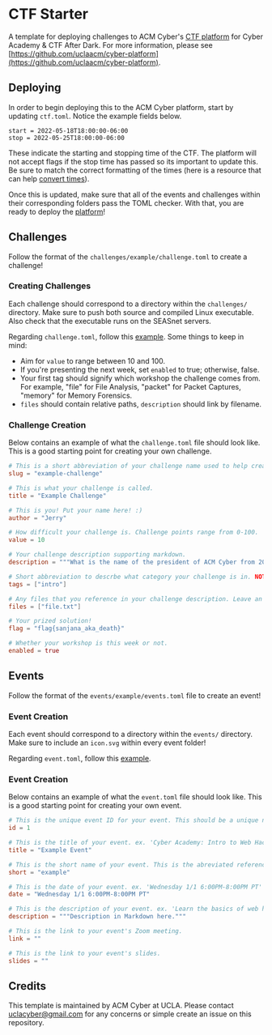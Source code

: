 # CTF Starter
A template for deploying challenges to ACM Cyber's [CTF platform](https://github.com/uclaacm/cyber-platform) for Cyber Academy &amp; CTF After Dark. For more information, please see [https://github.com/uclaacm/cyber-platform](https://github.com/uclaacm/cyber-platform).

## Deploying
In order to begin deploying this to the ACM Cyber platform, start by updating ```ctf.toml```. Notice the example fields below.

```
start = 2022-05-18T18:00:00-06:00
stop = 2022-05-25T18:00:00-06:00
```

These indicate the starting and stopping time of the CTF. The platform will not accept flags if the stop time has passed so its important to update this. Be sure to match the correct formatting of the times (here is a resource that can help [convert times](http://www.timestamp-converter.com/)).

Once this is updated, make sure that all of the events and challenges within their corresponding folders pass the TOML checker. With that, you are ready to deploy the [platform](https://github.com/uclaacm/cyber-platform)!

## Challenges
Follow the format of the ```challenges/example/challenge.toml``` to create a challenge!

### Creating Challenges
Each challenge should correspond to a directory within the `challenges/` directory. Make sure to push both source and compiled Linux executable. Also check that the executable runs on the SEASnet servers.

Regarding `challenge.toml`, follow this [example](https://github.com/uclaacm/cyber-academy-s20/blob/update_main/encompress/challenge.toml). Some things to keep in mind:
* Aim for `value` to range between 10 and 100.
* If you're presenting the next week, set `enabled` to true; otherwise, false.
* Your first tag should signify which workshop the challenge comes from. For example, "file" for File Analysis, "packet" for Packet Captures, "memory" for Memory Forensics.
* `files` should contain relative paths, `description` should link by filename.

### Challenge Creation
Below contains an example of what the `challenge.toml` file should look like. This is a good starting point for creating your own challenge.

```toml
# This is a short abbreviation of your challenge name used to help create the URL for your challenge on acmcyber.com.
slug = "example-challenge"

# This is what your challenge is called.
title = "Example Challenge" 

# This is you! Put your name here! :)
author = "Jerry"

# How difficult your challenge is. Challenge points range from 0-100. 
value = 10

# Your challenge description supporting markdown.
description = """What is the name of the president of ACM Cyber from 2019-2020? Example of challenge [file](file.txt). Example of [link](https://acmcyber.com)."""

# Short abbreviation to descrbe what category your challenge is in. NOTE: You can only put ONE in the list.
tags = ["intro"]

# Any files that you reference in your challenge description. Leave an empty array [] if you have none.
files = ["file.txt"]

# Your prized solution!
flag = "flag{sanjana_aka_death}"

# Whether your workshop is this week or not.
enabled = true
```

## Events
Follow the format of the ```events/example/events.toml``` file to create an event!

### Event Creation
Each event should correspond to a directory within the `events/` directory. Make sure to include an ```icon.svg``` within every event folder!

Regarding `event.toml`, follow this [example](https://github.com/uclaacm/cyber-academy-s22/blob/main/events/boba-run/event.toml).

### Event Creation
Below contains an example of what the `event.toml` file should look like. This is a good starting point for creating your own event.

```toml
# This is the unique event ID for your event. This should be a unique number.
id = 1

# This is the title of your event. ex. 'Cyber Academy: Intro to Web Hacking'
title = "Example Event"

# This is the short name of your event. This is the abreviated reference on acmcyber.com's Events page. ex. 'Intro Web'
short = "example"

# This is the date of your event. ex. 'Wednesday 1/1 6:00PM-8:00PM PT'
date = "Wednesday 1/1 6:00PM-8:00PM PT"

# This is the description of your event. ex. 'Learn the basics of web hacking!'. This supports markdown.
description = """Description in Markdown here."""

# This is the link to your event's Zoom meeting.
link = ""

# This is the link to your event's slides.
slides = ""
```

## Credits
This template is maintained by ACM Cyber at UCLA. Please contact uclacyber@gmail.com for any concerns or simple create an issue on this repository.
